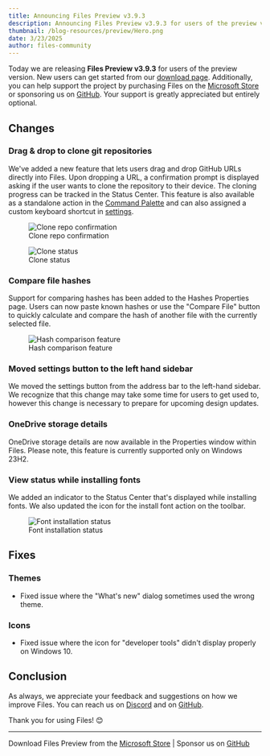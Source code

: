 ```yaml
---
title: Announcing Files Preview v3.9.3
description: Announcing Files Preview v3.9.3 for users of the preview version.
thumbnail: /blog-resources/preview/Hero.png
date: 3/23/2025
author: files-community
---
```


Today we are releasing **Files Preview v3.9.3** for users of the preview version. New users can get started from our [download page](/download/). Additionally, you can help support the project by purchasing Files on the [Microsoft Store](ms-windows-store://pdp/?ProductId=9NSQD9PKV3SS&cid=FilesWebsite) or sponsoring us on [GitHub](https://github.com/sponsors/yaira2). Your support is greatly appreciated but entirely optional.

## Changes

### Drag & drop to clone git repositories

We've added a new feature that lets users drag and drop GitHub URLs directly into Files. Upon dropping a URL, a confirmation prompt is displayed asking if the user wants to clone the repository to their device. The cloning progress can be tracked in the Status Center. This feature is also available as a standalone action in the [Command Palette](/docs/features/command-palette/) and can also assigned a custom keyboard shortcut in [settings](/docs/customize-settings/actions).

<figure>
    <img src="/blog-resources/v4/CloneRepoPrompt.png" alt="Clone repo confirmation" />
    <figcaption>Clone repo confirmation</figcaption>
</figure>

<figure>
    <img src="/blog-resources/v4/CloneRepoStatus.png" alt="Clone status" />
    <figcaption>Clone status</figcaption>
</figure>

### Compare file hashes

Support for comparing hashes has been added to the Hashes Properties page. Users can now paste known hashes or use the "Compare File" button to quickly calculate and compare the hash of another file with the currently selected file.

<figure>
    <img src="/blog-resources/v4/CompareHashes.png" alt="Hash comparison feature" />
    <figcaption>Hash comparison feature</figcaption>
</figure>

### Moved settings button to the left hand sidebar

We moved the settings button from the address bar to the left-hand sidebar. We recognize that this change may take some time for users to get used to, however this change is necessary to prepare for upcoming design updates.

### OneDrive storage details

OneDrive storage details are now available in the Properties window within Files. Please note, this feature is currently supported only on Windows 23H2.

### View status while installing fonts

We added an indicator to the Status Center that's displayed while installing fonts. We also updated the icon for the install font action on the toolbar.

<figure>
    <img src="/blog-resources/v4/InstallFonts.png" alt="Font installation status" />
    <figcaption>Font installation status</figcaption>
</figure>

## Fixes

### Themes

- Fixed issue where the "What's new" dialog sometimes used the wrong theme.

### Icons

- Fixed issue where the icon for "developer tools" didn't display properly on Windows 10.

## Conclusion

As always, we appreciate your feedback and suggestions on how we improve Files. You can reach us on [Discord](https://discord.gg/files) and on [GitHub](https://github.com/files-community/Files/).

Thank you for using Files! 😊

---

Download Files Preview from the [Microsoft Store](ms-windows-store://pdp/?ProductId=9NSQD9PKV3SS&cid=FilesWebsite) | Sponsor us on [GitHub](https://github.com/sponsors/yaira2/)
